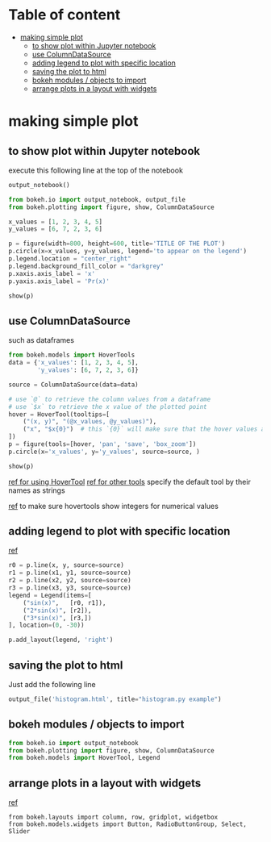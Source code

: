 # Table of content

<!-- toc -->

- [making simple plot](#making-simple-plot)
  * [to show plot within Jupyter notebook](#to-show-plot-within-jupyter-notebook)
  * [use ColumnDataSource](#use-columndatasource)
  * [adding legend to plot with specific location](#adding-legend-to-plot-with-specific-location)
  * [saving the plot to html](#saving-the-plot-to-html)
  * [bokeh modules / objects to import](#bokeh-modules--objects-to-import)
  * [arrange plots in a layout with widgets](#arrange-plots-in-a-layout-with-widgets)

<!-- tocstop -->

# making simple plot 

## to show plot within Jupyter notebook 

execute this following line at the top of the notebook
```python
output_notebook()
```

```python
from bokeh.io import output_notebook, output_file
from bokeh.plotting import figure, show, ColumnDataSource

x_values = [1, 2, 3, 4, 5]
y_values = [6, 7, 2, 3, 6]

p = figure(width=800, height=600, title='TITLE OF THE PLOT')
p.circle(x=x_values, y=y_values, legend='to appear on the legend')
p.legend.location = "center_right"
p.legend.background_fill_color = "darkgrey"
p.xaxis.axis_label = 'x'
p.yaxis.axis_label = 'Pr(x)'

show(p)
```


## use ColumnDataSource 
such as dataframes
```python
from bokeh.models import HoverTools
data = {'x_values': [1, 2, 3, 4, 5],
        'y_values': [6, 7, 2, 3, 6]}

source = ColumnDataSource(data=data)

# use `@` to retrieve the column values from a dataframe
# use `$x` to retrieve the x value of the plotted point
hover = HoverTool(tooltips=[
    ("(x, y)", "(@x_values, @y_values)"),
    ("x", "$x{0}")  # this `{0}` will make sure that the hover values are integers with 0 decimial points
])
p = figure(tools=[hover, 'pan', 'save', 'box_zoom'])
p.circle(x='x_values', y='y_values', source=source, )

show(p)

```
[ref for using HoverTool](https://bokeh.pydata.org/en/latest/docs/user_guide/tools.html#basic-tooltips)
[ref for other tools](https://bokeh.pydata.org/en/latest/docs/user_guide/tools.html)
specify the default tool by their names as strings

[ref](https://stackoverflow.com/questions/44958328/how-to-show-only-integers-in-bokeh-hovertool) to make sure hovertools show integers for numerical values

## adding legend to plot with specific location
[ref](https://stackoverflow.com/questions/46730609/position-the-legend-outside-the-plot-area-with-bokeh)

```python
r0 = p.line(x, y, source=source)
r1 = p.line(x1, y1, source=source)
r2 = p.line(x2, y2, source=source)
r3 = p.line(x3, y3, source=source)
legend = Legend(items=[
    ("sin(x)",   [r0, r1]),
    ("2*sin(x)", [r2]),
    ("3*sin(x)", [r3,])
], location=(0, -30))

p.add_layout(legend, 'right')

```


## saving the plot to html 
Just add the following line
```python
output_file('histogram.html', title="histogram.py example")
```


## bokeh modules / objects to import
```python
from bokeh.io import output_notebook
from bokeh.plotting import figure, show, ColumnDataSource
from bokeh.models import HoverTool, Legend
```
## arrange plots in a layout with widgets
[ref](https://bokeh.pydata.org/en/latest/docs/user_guide/layout.html)
```
from bokeh.layouts import column, row, gridplot, widgetbox
from bokeh.models.widgets import Button, RadioButtonGroup, Select, Slider

```
